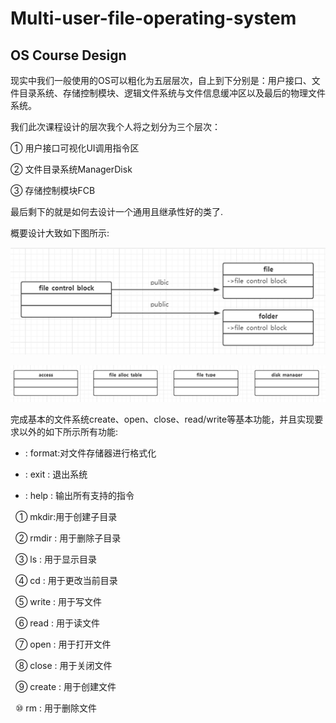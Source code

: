 # Multi-user-file-operating-system
## OS Course Design

现实中我们一般使用的OS可以粗化为五层层次，自上到下分别是：用户接口、文件目录系统、存储控制模块、逻辑文件系统与文件信息缓冲区以及最后的物理文件系统。

我们此次课程设计的层次我个人将之划分为三个层次：

①	用户接口可视化UI调用指令区

②	文件目录系统ManagerDisk

③	存储控制模块FCB

最后剩下的就是如何去设计一个通用且继承性好的类了.

概要设计大致如下图所示:

![image](https://github.com/CMurphyc/Multi-user-file-operating-system/blob/master/view1.png)

![image](https://github.com/CMurphyc/Multi-user-file-operating-system/blob/master/view2.png)

完成基本的文件系统create、open、close、read/write等基本功能，并且实现要求以外的如下所示所有功能:

* : format:对文件存储器进行格式化

* : exit : 退出系统

* : help : 输出所有支持的指令

 &nbsp;&nbsp;① mkdir:用于创建子目录

 &nbsp;&nbsp;② rmdir : 用于删除子目录

 &nbsp;&nbsp;③ ls : 用于显示目录

 &nbsp;&nbsp;④ cd : 用于更改当前目录

 &nbsp;&nbsp;⑤ write : 用于写文件

 &nbsp;&nbsp;⑥ read : 用于读文件

 &nbsp;&nbsp;⑦ open : 用于打开文件

 &nbsp;&nbsp;⑧ close : 用于关闭文件

 &nbsp;&nbsp;⑨ create : 用于创建文件

 &nbsp;&nbsp;⑩ rm : 用于删除文件
